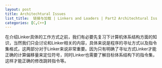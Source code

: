 ```yaml
---
layout: post
title: Architechtural Issues
list_title:  链接与加载 | Linkers and Loaders | Part2 Architechtural Issues
categories: [C,C++]
---
```


在介绍Linker具体的工作方式之前，我们有必要先复习下计算机体系结构方面的知识，当然我们只会讨论和Linker相关的内容，具体来说是程序的寻址方式以及指令集格式，这两部分对于Linker来说非常重要。因为只有明确了寻址方式Linker才能正确的计算偏移量来定位符号，同时Linker也需要了解目标体系结构下的指令集，这样才能正确的修改跳转指令等。

